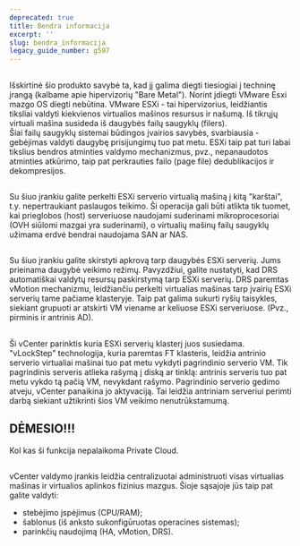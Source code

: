 ```yaml
---
deprecated: true
title: Bendra informacija
excerpt: ''
slug: bendra_informacija
legacy_guide_number: g597
---
```



## 
Išskirtinė šio produkto savybė ta, kad jį galima diegti tiesiogiai į techninę įrangą (kalbame apie hipervizorių "Bare Metal"). Norint įdiegti VMware Esxi mazgo OS diegti nebūtina. 
VMware ESXi - tai hipervizorius, leidžiantis tiksliai valdyti kiekvienos virtualios mašinos resursus ir našumą.
Iš tikrųjų virtuali mašina susideda iš daugybės failų saugyklų (filers).  
Šiai failų saugyklų sistemai būdingos įvairios savybės, svarbiausia - gebėjimas valdyti daugybę prisijungimų tuo pat metu. 
ESXi taip pat turi labai tikslius bendros atminties valdymo mechanizmus, pvz., nepanaudotos atminties atkūrimo, taip pat perkrauties failo (page file) dedublikacijos ir dekompresijos.


## 
Su šiuo įrankiu galite perkelti ESXi serverio virtualią mašiną į kitą "karštai", t.y. nepertraukiant paslaugos teikimo. Ši operacija gali būti atlikta tik tuomet, kai prieglobos (host) serveriuose naudojami suderinami mikroprocesoriai (OVH siūlomi mazgai yra suderinami), o virtualių mašinų failų saugyklų užimama erdvė bendrai naudojama SAN ar NAS.


## 
Su šiuo įrankiu galite skirstyti apkrovą tarp daugybės ESXi serverių.
Jums prieinama daugybė veikimo režimų. Pavyzdžiui, galite nustatyti, kad DRS automatiškai valdytų resursų paskirstymą tarp ESXi serverių.
DRS paremtas vMotion mechanizmu, leidžiančiu perkelti virtualias mašinas tarp įvairių ESXi serverių tame pačiame klasteryje. Taip pat galima sukurti ryšių taisykles, siekiant grupuoti ar atskirti VM viename ar keliuose ESXi serveriuose. (Pvz., pirminis ir antrinis AD).


## 
Ši vCenter parinktis kuria ESXi serverių klasterį juos susiedama. 
"vLockStep" technologija, kuria paremtas FT klasteris, leidžia antrinio serverio virtualiai mašinai tuo pat metu vykdyti pagrindinio serverio VM. Tik pagrindinis serveris atlieka rašymą į diską ar tinklą: antrinis serveris tuo pat metu vykdo tą pačią VM, nevykdant rašymo.
Pagrindinio serverio gedimo atveju, vCenter panaikina jo aktyvaciją. Tai leidžia antriniam serveriui perimti darbą siekiant užtikrinti šios VM veikimo nenutrūkstamumą.

## DĖMESIO!!!
Kol kas ši funkcija nepalaikoma Private Cloud.


## 
vCenter valdymo įrankis leidžia centralizuotai administruoti visas virtualias mašinas ir virtualios aplinkos fizinius mazgus. Šioje sąsajoje jūs taip pat galite valdyti:

- stebėjimo įspėjimus (CPU/RAM);
- šablonus (iš anksto sukonfigūruotas operacines sistemas);
- parinkčių naudojimą (HA, vMotion, DRS).



